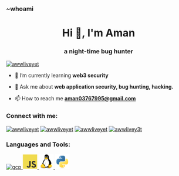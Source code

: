 ### ~whoami

<h1 align="center">Hi 👋, I'm Aman</h1>
<h3 align="center">a night-time bug hunter</h3>

<p align="left"> <a href="https://twitter.com/awwliveyet" target="blank"><img src="https://img.shields.io/twitter/follow/awwliveyet?logo=twitter&style=for-the-badge" alt="awwliveyet" /></a> </p>

- 🌱 I’m currently learning **web3 security**

- 💬 Ask me about **web application security, bug hunting, hacking.**

- 📫 How to reach me **aman03767995@gmail.com**

<h3 align="left">Connect with me:</h3>
<p align="left">
<a href="https://twitter.com/awwliveyet" target="blank"><img align="center" src="https://raw.githubusercontent.com/rahuldkjain/github-profile-readme-generator/master/src/images/icons/Social/twitter.svg" alt="awwliveyet" height="30" width="40" /></a>
<a href="https://linkedin.com/in/awwliveyet" target="blank"><img align="center" src="https://raw.githubusercontent.com/rahuldkjain/github-profile-readme-generator/master/src/images/icons/Social/linked-in-alt.svg" alt="awwliveyet" height="30" width="40" /></a>
<a href="https://auth.geeksforgeeks.org/user/awwliveyet" target="blank"><img align="center" src="https://raw.githubusercontent.com/rahuldkjain/github-profile-readme-generator/master/src/images/icons/Social/geeks-for-geeks.svg" alt="awwliveyet" height="30" width="40" /></a>
<a href="https://discord.gg/awwlivey3t" target="blank"><img align="center" src="https://raw.githubusercontent.com/rahuldkjain/github-profile-readme-generator/master/src/images/icons/Social/discord.svg" alt="awwlivey3t" height="30" width="40" /></a>
</p>

<h3 align="left">Languages and Tools:</h3>
<p align="left"> <a href="https://cloud.google.com" target="_blank" rel="noreferrer"> <img src="https://www.vectorlogo.zone/logos/google_cloud/google_cloud-icon.svg" alt="gcp" width="40" height="40"/> </a> <a href="https://developer.mozilla.org/en-US/docs/Web/JavaScript" target="_blank" rel="noreferrer"> <img src="https://raw.githubusercontent.com/devicons/devicon/master/icons/javascript/javascript-original.svg" alt="javascript" width="40" height="40"/> </a> <a href="https://www.linux.org/" target="_blank" rel="noreferrer"> <img src="https://raw.githubusercontent.com/devicons/devicon/master/icons/linux/linux-original.svg" alt="linux" width="40" height="40"/> </a> <a href="https://www.python.org" target="_blank" rel="noreferrer"> <img src="https://raw.githubusercontent.com/devicons/devicon/master/icons/python/python-original.svg" alt="python" width="40" height="40"/> </a> </p>

